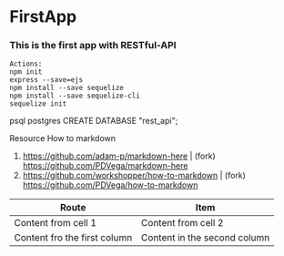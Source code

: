 # FirstApp
### This is the first app with RESTful-API

    Actions:
    npm init
    express --save=ejs
    npm install --save sequelize
    npm install --save sequelize-cli
    sequelize init

psql postgres
CREATE DATABASE "rest_api";

Resource How to markdown
1. https://github.com/adam-p/markdown-here | (fork) https://github.com/PDVega/markdown-here
2. https://github.com/workshopper/how-to-markdown | (fork) https://github.com/PDVega/how-to-markdown 


Route | Item
------|------
Content from cell 1 | Content from cell 2
Content fro the first column | Content in the second column
